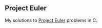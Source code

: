 Project Euler
-------------
My solutions to [Project Euler](https://projecteuler.net) problems in C.